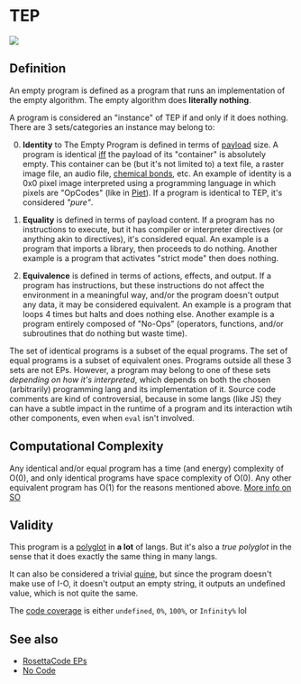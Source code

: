 # TEP
![](logo.svg)

## Definition
An empty program is defined as a program that runs an implementation of the empty algorithm. The empty algorithm does **literally nothing**.

A program is considered an "instance" of TEP if and only if it does nothing. There are 3 sets/categories an instance may belong to:

0. **Identity** to The Empty Program is defined in terms of [payload](https://en.wikipedia.org/wiki/Payload_(computing)) size. A program is identical [iff](https://en.wikipedia.org/wiki/If_and_only_if) the payload of its "container" is absolutely empty. This container can be (but it's not limited to) a text file, a raster image file, an audio file, [chemical bonds](https://en.wikipedia.org/wiki/Chemical_computer), etc. An example of identity is a 0x0 pixel image interpreted using a programming language in which pixels are "OpCodes" (like in [Piet](https://esolangs.org/wiki/Piet)). If a program is identical to TEP, it's considered *"pure"*.

1. **Equality** is defined in terms of payload content. If a program has no instructions to execute, but it has compiler or interpreter directives (or anything akin to directives), it's considered equal. An example is a program that imports a library, then proceeds to do nothing. Another example is a program that activates "strict mode" then does nothing.

2. **Equivalence** is defined in terms of actions, effects, and output. If a program has instructions, but these instructions do not affect the environment in a meaningful way, and/or the program doesn't output any data, it may be considered equivalent. An example is a program that loops 4 times but halts and does nothing else. Another example is a program entirely composed of "No-Ops" (operators, functions, and/or subroutines that do nothing but waste time).

The set of identical programs is a subset of the equal programs. The set of equal programs is a subset of equivalent ones.
Programs outside all these 3 sets are not EPs. However, a program may belong to one of these sets *depending on how it's interpreted*, which depends on both the chosen (arbitrarily) programming lang and its implementation of it. Source code comments are kind of controversial, because in some langs (like JS) they can have a subtle impact in the runtime of a program and its interaction wtih other components, even when `eval` isn't involved.

## Computational Complexity
Any identical and/or equal program has a time (and energy) complexity of O(0), and only identical programs have space complexity of O(0). Any other equivalent program has O(1) for the reasons mentioned above. [More info on SO](https://stackoverflow.com/questions/3209139/is-the-time-complexity-of-the-empty-algorithm-o0)

## Validity
This program is a [polyglot](https://en.wikipedia.org/wiki/Polyglot_(computing)) in **a lot** of langs. But it's also a *true polyglot* in the sense that it does exactly the same thing in many langs.

It can also be considered a trivial [quine](https://en.wikipedia.org/wiki/Quine_(computing)), but since the program doesn't make use of I-O, it doesn't output an empty string, it outputs an undefined value, which is not quite the same.

The [code coverage](https://en.wikipedia.org/wiki/Code_coverage) is either `undefined`, `0%`, `100%`, or `Infinity%` lol

## See also
- [RosettaCode EPs](https://www.rosettacode.org/wiki/Empty_program)
- [No Code](https://github.com/kelseyhightower/nocode)
